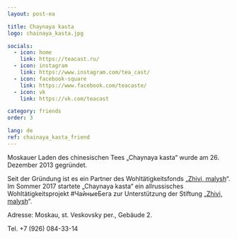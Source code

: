 ```yaml
---
layout: post-ea

title: Chaynaya kasta
logo: chainaya_kasta.jpg

socials:
  - icon: home
    link: https://teacast.ru/
  - icon: instagram
    link: https://www.instagram.com/tea_cast/
  - icon: facebook-square
    link: https://www.facebook.com/teacaste/
  - icon: vk
    link: https://vk.com/teacast

category: friends
order: 3

lang: de
ref: chainaya_kasta_friend
---
```


Moskauer Laden des chinesischen Tees „Chaynaya kasta“ wurde am 26. Dezember 2013 gegründet.

Seit der Gründung ist es ein Partner des  Wohltätigkeitsfonds „<a href="https://fondzhivimalysh.ru/" target="_blank">Zhivi, malysh</a>“. Im Sommer 2017 startete „Chaynaya kasta“ ein allrussisches Wohltätigkeitsprojekt #ЧайныеБега zur Unterstützung der Stiftung „<a href="https://fondzhivimalysh.ru/" target="_blank">Zhivi, malysh</a>“.

Adresse: Moskau, st. Veskovsky per., Gebäude 2.

Tel. +7 (926) 084-33-14

